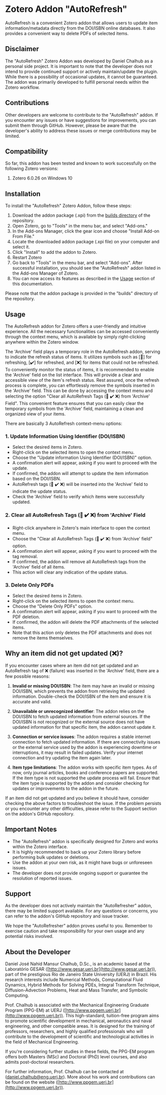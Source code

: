 # Zotero Addon "AutoRefresh"
AutoRefresh is a convenient Zotero addon that allows users to update item information/metadata directly from the DOI/ISBN online databases. It also provides a convenient way to delete PDFs of selected items.


## Disclaimer
The "AutoRefresh" Zotero Addon was developed by Daniel Chalhub as a personal side project. It is important to note that the developer does not intend to provide continued support or actively maintain/update the plugin. While there is a possibility of occasional updates, it cannot be guaranteed. The addon was primarily developed to fulfill personal needs within the Zotero workflow.

## Contributions
Other developers are welcome to contribute to the "AutoRefresh" addon. If you encounter any issues or have suggestions for improvements, you can submit them through GitHub. However, please be aware that the developer's ability to address these issues or merge contributions may be limited.

## Compatibility

So far, this addon has been tested and known to work successfully on the following Zotero versions:

1. Zotero 6.0.26 on Windows 10

## Installation

To install the "AutoRefresh" Zotero Addon, follow these steps:

1. Download the addon package (.xpi) from the [builds directory](/builds) of the repository.
2. Open Zotero, go to "Tools" in the menu bar, and select "Add-ons."
3. In the Add-ons Manager, click the gear icon and choose "Install Add-on From File."
4. Locate the downloaded addon package (.xpi file) on your computer and select it.
5. Click "Install" to add the addon to Zotero.
6. Restart Zotero
7. Go back to "Tools" in the menu bar, and select "Add-ons". After successful installation, you should see the "AutoRefresh" addon listed in the Add-ons Manager of Zotero. 
8. You can now access its features as described in the [Usage](#usage) section of this documentation.

Please note that the addon package is provided in the "builds" directory of the repository.

## Usage

The AutoRefresh addon for Zotero offers a user-friendly and intuitive experience. All the necessary functionalities can be accessed conveniently through the context menu, which is available by simply right-clicking anywhere within the Zotero window. 

The 'Archive' field plays a temporary role in the AutoRefresh addon, serving to indicate the refresh status of items. It utilizes symbols such as [🔄] for refreshing, [✔️] for refreshed, and [❌] for items that could not be refreshed. To conveniently monitor the status of items, it is recommended to enable the 'Archive' field on the list interface. This will provide a clear and accessible view of the item's refresh status. Rest assured, once the refresh process is complete, you can effortlessly remove the symbols inserted in the 'Archive' field. This can be done by accessing the context menu and selecting the option "Clear all AutoRefresh Tags (🔄 ✔️ ❌) from 'Archive' Field". This convenient feature ensures that you can easily clear the temporary symbols from the 'Archive' field, maintaining a clean and organized view of your items.

There are basically 3 AutoRefresh context-menu options:


### 1. Update Information Using Identifier (DOI/ISBN)

- Select the desired items in Zotero.
- Right-click on the selected items to open the context menu.
- Choose the "Update information Using Identifier (DOI/ISBN)" option.
- A confirmation alert will appear, asking if you want to proceed with the update.
- If confirmed, the addon will attempt to update the item information based on the DOI/ISBN.
- AutoRefresh tags (🔄 ✔️ ❌) will be inserted into the 'Archive' field to indicate the update status.
- Check the 'Archive' field to verify which items were successfully updated.

### 2. Clear all AutoRefresh Tags (🔄 ✔️ ❌) from 'Archive' Field

- Right-click anywhere in Zotero's main interface to open the context menu.
- Choose the "Clear all AutoRefresh Tags (🔄 ✔️ ❌) from 'Archive' field" option.
- A confirmation alert will appear, asking if you want to proceed with the tag removal.
- If confirmed, the addon will remove all AutoRefresh tags from the 'Archive' field of all items.
- This action will clear any indication of the update status.

### 3. Delete Only PDFs

- Select the desired items in Zotero.
- Right-click on the selected items to open the context menu.
- Choose the "Delete Only PDFs" option.
- A confirmation alert will appear, asking if you want to proceed with the PDF deletion.
- If confirmed, the addon will delete the PDF attachments of the selected items.
- Note that this action only deletes the PDF attachments and does not remove the items themselves.

## Why an item did not get updated (❌)?

If you encounter cases where an item did not get updated and an AutoRefresh tag of ❌ (failure) was inserted in the 'Archive' field, there are a few possible reasons:

1. **Invalid or missing DOI/ISBN**: The item may have an invalid or missing DOI/ISBN, which prevents the addon from retrieving the updated information. Double-check the DOI/ISBN of the item and ensure it is accurate and valid.

2. **Unavailable or unrecognized identifier**: The addon relies on the DOI/ISBN to fetch updated information from external sources. If the DOI/ISBN is not recognized or the external source does not have updated information for that specific item, the addon cannot update it. 

3. **Connection or service issues**: The addon requires a stable internet connection to fetch updated information. If there are connectivity issues or the external service used by the addon is experiencing downtime or interruptions, it may result in failed updates. Verify your internet connection and try updating the item again later.

4. **Item type limitations**: The addon works with specific item types. As of now, only journal articles, books and conference papers are supported. If the item type is not supported the update process will fail. Ensure that the item type is supported by the addon and consider checking for updates or improvements to the addon in the future.

If an item did not get updated and you believe it should have, consider checking the above factors to troubleshoot the issue. If the problem persists or you encounter any other difficulties, please refer to the Support section on the addon's GitHub repository.


## Important Notes

- The "AutoRefresh" addon is specifically designed for Zotero and works within the Zotero interface.
- It is highly recommended to back up your Zotero library before performing bulk updates or deletions.
- Use the addon at your own risk, as it might have bugs or unforeseen issues.
- The developer does not provide ongoing support or guarantee the resolution of reported issues.

## Support

As the developer does not actively maintain the "AutoRefresher" addon, there may be limited support available. For any questions or concerns, you can refer to the addon's GitHub repository and issue tracker.

We hope the "AutoRefresher" addon proves useful to you. Remember to exercise caution and take responsibility for your own usage and any potential risks involved.


## About the Developer

Daniel José Nahid Mansur Chalhub, D.Sc., is an academic based at the Laboratório GESAR ([http://www.gesar.uerj.br](http://www.gesar.uerj.br)), part of the prestigious Rio de Janeiro State University (UERJ) in Brazil. His research interests include Numerical Methods, Computational Fluid Dynamics, Hybrid Methods for Solving PDEs, Integral Transform Technique, Diffusion-Advection Problems, Heat and Mass Transfer, and Symbolic Computing.

Prof. Chalhub is associated with the Mechanical Engineering Graduate Program (PPG-EM) at UERJ ([http://www.ppgem.uerj.br](http://www.ppgem.uerj.br)). This high-standard, tuition-free program aims to promote scientific development in mechanical, aeronautics and naval engineering, and other compatible areas. It is designed for the training of professors, researchers, and highly qualified professionals who will contribute to the development of scientific and technological activities in the field of Mechanical Engineering.

If you're considering further studies in these fields, the PPG-EM program offers both Masters (MSc) and Doctoral (PhD) level courses, and also admits post-doctoral researchers.

For further information, Prof. Chalhub can be contacted at ([daniel.chalhub@eng.uerj.br](mailto:daniel.chalhub@eng.uerj.br)). More about his work and contributions can be found on the website ([http://www.ppgem.uerj.br](http://www.ppgem.uerj.br)).

